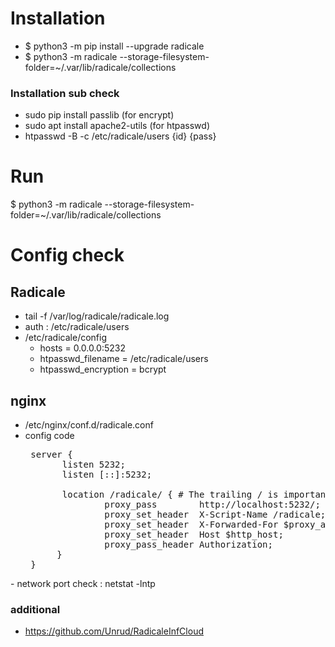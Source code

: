 # Installation
- $ python3 -m pip install --upgrade radicale
- $ python3 -m radicale --storage-filesystem-folder=~/.var/lib/radicale/collections

### Installation sub check 
- sudo pip install passlib (for encrypt)
- sudo apt install apache2-utils (for htpasswd)
- htpasswd -B -c /etc/radicale/users {id} {pass}


# Run
$ python3 -m radicale --storage-filesystem-folder=~/.var/lib/radicale/collections

# Config check
## Radicale
-  tail -f /var/log/radicale/radicale.log
-  auth : /etc/radicale/users 
-  /etc/radicale/config
   - hosts = 0.0.0.0:5232
   - htpasswd_filename = /etc/radicale/users
   - htpasswd_encryption = bcrypt

## nginx
-  /etc/nginx/conf.d/radicale.conf
  - config code
    <pre>
     server {
           listen 5232;
           listen [::]:5232;
   
           location /radicale/ { # The trailing / is important!
                   proxy_pass        http://localhost:5232/; # The / is important!
                   proxy_set_header  X-Script-Name /radicale;
                   proxy_set_header  X-Forwarded-For $proxy_add_x_forwarded_for;
                   proxy_set_header  Host $http_host;
                   proxy_pass_header Authorization;
          }
     }
   </pre>
-  network port check : netstat -lntp

### additional 
- https://github.com/Unrud/RadicaleInfCloud

